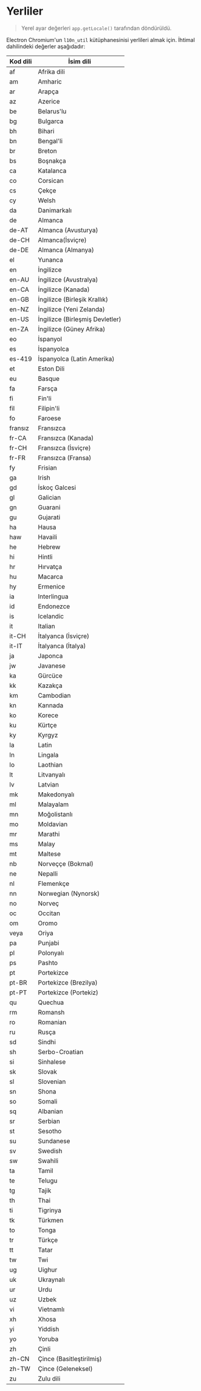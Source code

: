 # Yerliler

> Yerel ayar değerleri `app.getLocale()` tarafından döndürüldü.

Electron Chromium'un `l10n_util` kütüphanesinisi yerlileri almak için. İhtimal dahilindeki değerler aşağıdadır:

| Kod dili | İsim dili                       |
| -------- | ------------------------------- |
| af       | Afrika dili                     |
| am       | Amharic                         |
| ar       | Arapça                          |
| az       | Azerice                         |
| be       | Belarus'lu                      |
| bg       | Bulgarca                        |
| bh       | Bihari                          |
| bn       | Bengal'li                       |
| br       | Breton                          |
| bs       | Boşnakça                        |
| ca       | Katalanca                       |
| co       | Corsican                        |
| cs       | Çekçe                           |
| cy       | Welsh                           |
| da       | Danimarkalı                     |
| de       | Almanca                         |
| de-AT    | Almanca (Avusturya)             |
| de-CH    | Almanca(İsviçre)                |
| de-DE    | Almanca (Almanya)               |
| el       | Yunanca                         |
| en       | İngilizce                       |
| en-AU    | İngilizce (Avustralya)          |
| en-CA    | İngilizce (Kanada)              |
| en-GB    | İngilizce (Birleşik Krallık)    |
| en-NZ    | İngilizce (Yeni Zelanda)        |
| en-US    | İngilizce (Birleşmiş Devletler) |
| en-ZA    | İngilizce (Güney Afrika)        |
| eo       | İspanyol                        |
| es       | İspanyolca                      |
| es-419   | İspanyolca (Latin Amerika)      |
| et       | Eston Dili                      |
| eu       | Basque                          |
| fa       | Farsça                          |
| fi       | Fin'li                          |
| fil      | Filipin'li                      |
| fo       | Faroese                         |
| fransız  | Fransızca                       |
| fr-CA    | Fransızca (Kanada)              |
| fr-CH    | Fransızca (İsviçre)             |
| fr-FR    | Fransızca (Fransa)              |
| fy       | Frisian                         |
| ga       | Irish                           |
| gd       | İskoç Galcesi                   |
| gl       | Galician                        |
| gn       | Guarani                         |
| gu       | Gujarati                        |
| ha       | Hausa                           |
| haw      | Havaili                         |
| he       | Hebrew                          |
| hi       | Hintli                          |
| hr       | Hırvatça                        |
| hu       | Macarca                         |
| hy       | Ermenice                        |
| ia       | Interlingua                     |
| id       | Endonezce                       |
| is       | Icelandic                       |
| it       | Italian                         |
| it-CH    | İtalyanca (İsviçre)             |
| it-IT    | İtalyanca (İtalya)              |
| ja       | Japonca                         |
| jw       | Javanese                        |
| ka       | Gürcüce                         |
| kk       | Kazakça                         |
| km       | Cambodian                       |
| kn       | Kannada                         |
| ko       | Korece                          |
| ku       | Kürtçe                          |
| ky       | Kyrgyz                          |
| la       | Latin                           |
| ln       | Lingala                         |
| lo       | Laothian                        |
| lt       | Litvanyalı                      |
| lv       | Latvian                         |
| mk       | Makedonyalı                     |
| ml       | Malayalam                       |
| mn       | Moğolistanlı                    |
| mo       | Moldavian                       |
| mr       | Marathi                         |
| ms       | Malay                           |
| mt       | Maltese                         |
| nb       | Norveççe (Bokmal)               |
| ne       | Nepalli                         |
| nl       | Flemenkçe                       |
| nn       | Norwegian (Nynorsk)             |
| no       | Norveç                          |
| oc       | Occitan                         |
| om       | Oromo                           |
| veya     | Oriya                           |
| pa       | Punjabi                         |
| pl       | Polonyalı                       |
| ps       | Pashto                          |
| pt       | Portekizce                      |
| pt-BR    | Portekizce (Brezilya)           |
| pt-PT    | Portekizce (Portekiz)           |
| qu       | Quechua                         |
| rm       | Romansh                         |
| ro       | Romanian                        |
| ru       | Rusça                           |
| sd       | Sindhi                          |
| sh       | Serbo-Croatian                  |
| si       | Sinhalese                       |
| sk       | Slovak                          |
| sl       | Slovenian                       |
| sn       | Shona                           |
| so       | Somali                          |
| sq       | Albanian                        |
| sr       | Serbian                         |
| st       | Sesotho                         |
| su       | Sundanese                       |
| sv       | Swedish                         |
| sw       | Swahili                         |
| ta       | Tamil                           |
| te       | Telugu                          |
| tg       | Tajik                           |
| th       | Thai                            |
| ti       | Tigrinya                        |
| tk       | Türkmen                         |
| to       | Tonga                           |
| tr       | Türkçe                          |
| tt       | Tatar                           |
| tw       | Twi                             |
| ug       | Uighur                          |
| uk       | Ukraynalı                       |
| ur       | Urdu                            |
| uz       | Uzbek                           |
| vi       | Vietnamlı                       |
| xh       | Xhosa                           |
| yi       | Yiddish                         |
| yo       | Yoruba                          |
| zh       | Çinli                           |
| zh-CN    | Çince (Basitleştirilmiş)        |
| zh-TW    | Çince (Geleneksel)              |
| zu       | Zulu dili                       |